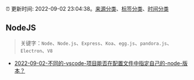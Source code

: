 :alarm_clock: 更新时间: 2022-09-02 23:04:38。[来源分类](../README.md)、[标签分类](../TAGS.md)、[时间分类](../TIMELINE.md)

## NodeJS


> 关键字：`Node`、`Node.js`、`Express`、`Koa`、`egg.js`、`pandora.js`、`Electron`、`V8`



- [2022-09-02-不同的-vscode-项目能否在配置文件中指定自己的-node-版本？](https://www.v2ex.com/t/877353) 